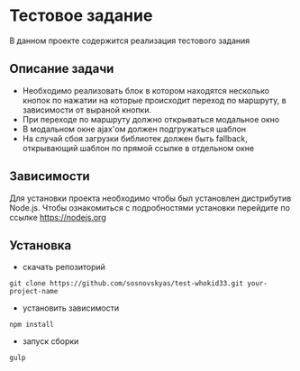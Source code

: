 # Тестовое задание
В данном проекте содержится реализация тестового задания

## Описание задачи
- Необходимо реализовать блок в котором находятся несколько кнопок по нажатии на которые происходит переход по маршруту, в зависимости от выраной кнопки. 
- При переходе по маршруту должно открываться модальное окно
- В модальном окне ajax'ом должен подгружаться шаблон
- На случай сбоя загрузки библиотек должен быть fallback, открывающий шаблон по прямой ссылке в отдельном окне

## Зависимости
Для установки проекта необходимо чтобы был установлен дистрибутив Node.js. Чтобы ознакомиться с подробностями установки перейдите по ссылке https://nodejs.org

## Установка 
- скачать репозиторий
```
git clone https://github.com/sosnovskyas/test-whokid33.git your-project-name
```
- установить зависимости
```
npm install
```
- запуск сборки
```
gulp
```